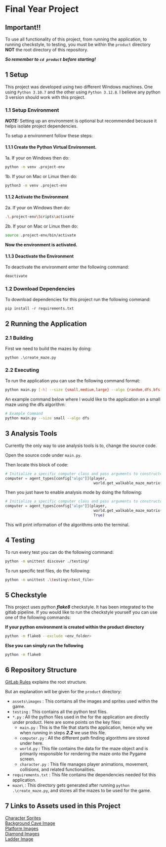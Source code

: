 # Final Year Project

## **Important!!**

To use all functionality of this project, from running the application, to running checkstyle, to testing, you must be within the `product` directory **NOT** the root directory of this repository.

**_So remember to `cd product` before starting!_**

## 1 Setup

This project was developed using two different Windows machines. One using `Python 3.10.7` and the other using `Python 3.12.8`. I believe any python 3 version should work with this project.

### 1.1 Setup Environment

**_NOTE:_** Setting up an environment is optional but recommended because it helps isolate project dependencies.

To setup a environment follow these steps:

#### 1.1.1 Create the Python Virtual Environment.

1a. If your on Windows then do:

```bash
python -m venv .project-env
```

1b. If your on Mac or Linux then do:

```bash
python3 -m venv .project-env
```

#### 1.1.2 Activate the Environment

2a. If your on Windows then do:

```bash
.\.project-env\Scripts\activate
```

2b. If your on Mac or Linux then do:

```bash
source .project-env/bin/activate
```

**Now the environment is activated.**

#### 1.1.3 Deactivate the Environment

To deactivate the environment enter the following command:

```bash
deactivate
```

### 1.2 Download Dependencies

To download dependencies for this project run the following command:

```
pip install -r requirements.txt
```

## 2 Running the Application

### 2.1 Building

First we need to build the mazes by doing:

```
python .\create_maze.py
```

### 2.2 Executing

To run the application you can use the following command format:
```bash
python main.py [-h] --size {small,medium,large} --algo {random,dfs,bfs,ucs} [--highlight]
```

An example command below where I would like to the application on a small maze using the dfs algorithm:
```bash
# Example Command
python main.py --size small --algo dfs
```

## 3 Analysis Tools
Currently the only way to use analysis tools is to, change the source code.

Open the source code under `main.py`.

Then locate this block of code:
```python
# Initialize a specific computer class and pass arguments to constructor
computer = agent_types[config["algo"]](player,
                                        world.get_walkable_maze_matrix())
```

Then you just have to enable analysis mode by doing the following:
```python
# Initialize a specific computer class and pass arguments to constructor
computer = agent_types[config["algo"]](player,
                                        world.get_walkable_maze_matrix(),
                                        True)
```

This will print information of the algorithms onto the terminal.

## 4 Testing

To run every test you can do the following command:
```bash
python -m unittest discover ./testing/
```

To run specific test files, do the following:
```bash
python -m unittest .\testing\<test_file>
```

## 5 Checkstyle

This project uses python **_flake8_** checkstyle. It has been integrated to the gitlab pipeline.
If you would like to run the checkstyle yourself you can use one of the following commands:

**If your python environment is created within the product directory**
```bash
python -m flake8 --exclude <env_folder>
```

**Else you can simply run the following**
```bash
python -m flake8 
```

## 6 Repository Structure

[GitLab Rules](https://moodle.royalholloway.ac.uk/pluginfile.php/1740965/mod_resource/content/3/gitlab_rules.html) explains the root structure.

But an explanation will be given for the `product` directory:

- `assets\images` : This contains all the images and sprites used within the game.
- `testing` : This contains all the python test files.
- `*.py` : All the python files used in the for the application are directly under product. Here are some points on the key files:
  - `main.py` : This is the file that starts the application, hence why we when running in steps **_2.2_** we use this file.
  - `computer.py` : All the different path finding algorithms are stored under here.
  - `world.py` : This file contains the data for the maze object and is primarily responsible for rendering the maze onto the Pygame screen.
  - `character.py` : This file manages player animations, movement, collisions, and related functionalities.
- `requirements.txt` : This file contains the dependencies needed fot this application.
- `maze\` : This directory gets generated after running `python .\create_maze.py`, and stores all the mazes to be used for the game.

## 7 Links to Assets used in this Project

[Character Sprites](https://craftpix.net/freebies/free-tiny-pixel-hero-sprites-with-melee-attacks/)\
[Background Cave Image](https://lil-cthulhu.itch.io/pixel-art-cave-background)\
[Platform Images](https://brackeysgames.itch.io/brackeys-platformer-bundle)\
[Diamond Images](https://drxwat.itch.io/pixel-art-diamond)\
[Ladder Image](https://nyknck.itch.io/wood-set)

